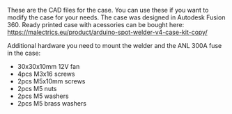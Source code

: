 These are the CAD files for the case. You can use these if you want to modify the case for your needs. The case was designed in Autodesk Fusion 360.
Ready printed case with acessories can be bought here: https://malectrics.eu/product/arduino-spot-welder-v4-case-kit-copy/

Additional hardware you need to mount the welder and the ANL 300A fuse in the case:

- 30x30x10mm 12V fan
- 4pcs M3x16 screws
- 2pcs M5x10mm screws
- 2pcs M5 nuts
- 2pcs M5 washers
- 2pcs M5 brass washers
